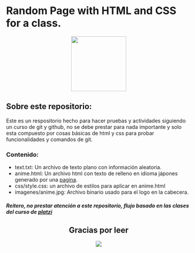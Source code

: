 
# Random Page with HTML and CSS for a class.

<div align="center">
<img src="https://cdn-icons.flaticon.com/png/512/3097/premium/3097687.png?token=exp=1646535169~hmac=ae58392941d74169b4aec430c8a0065d" width="150px">
</div>

## Sobre este repositorio:

Este es un respositorio hecho para hacer pruebas y actividades siguiendo un curso de git y github, no se debe prestar para nada importante y solo esta compuesto por cosas básicas de html y css para probar funcionalidades y comandos de git.

### Contenido:
- text.txt: Un archivo de texto plano con información aleatoria.
- anime.html: Un archivo html con texto de relleno en idioma jápones generado por una [pagina](https://generator.lorem-ipsum.info/_japanese).
- css/style.css: un archivo de estilos para aplicar en anime.html
- imagenes/anime.jpg: Archivo binario usado para el logo en la cabecera.

##### Reitero, no prestar atención a este repositorio, flujo basado en las clases del curso de [platzi](https://platzi.com/cursos/git-github/)


~~<h2 align="center"> Gracias por leer  </h2>~~

<div align="center">
<img src="https://c.tenor.com/DLbH0i7N7yIAAAAd/bay-anime-bye-anime.gif"/>
</div>
